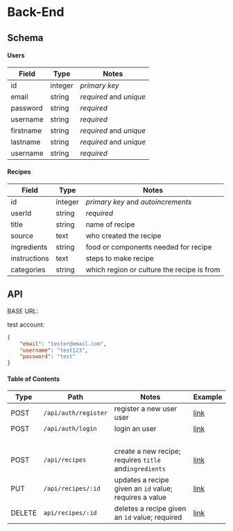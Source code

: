 # Back-End

## Schema

#### Users

| Field     | Type    | Notes                   |
| --------- | ------- | ----------------------- |
| id        | integer | _primary key_           |
| email     | string  | _required_ and _unique_ |
| password  | string  | _required_              |
| username  | string  | _required_              |
| firstname | string  | _required_ and _unique_ |
| lastname  | string  | _required_ and _unique_ |
| username  | string  | _required_              |

#### Recipes

| Field        | Type    | Notes                                      |
| ------------ | ------- | ------------------------------------------ |
| id           | integer | _primary key_ and _autoincrements_         |
| userId       | string  | _required_                                 |
| title        | string  | name of recipe                             |
| source       | text    | who created the recipe                     |
| ingredients  | string  | food or components needed for recipe       |
| instructions | text    | steps to make recipe                       |
| categories   | string  | which region or culture the recipe is from |

## API

BASE URL:

test account:

```json
{
	"email": "tester@email.com",
	"username": "test123",
	"password": "test"
}
```

#### Table of Contents

| Type   | Path                 | Notes                                                  | Example                       |
| ------ | -------------------- | ------------------------------------------------------ | ----------------------------- |
| POST   | `/api/auth/register` | register a new user user                               | [link](#post-apiauthregister) |
| POST   | `/api/auth/login`    | login an user                                          | [link](#post-apiauthlogin)    |
| &nbsp; |                      |                                                        |                               |
| POST   | `/api/recipes`       | create a new recipe; requires `title` and`ingredients` | [link](#post-apirecipes)      |
| PUT    | `/api/recipes/:id`   | updates a recipe given an `id` value; requires a value | [link](#put-apirecipe)		 |
| DELETE | `api/recipes/:id`    | deletes a recipe given an `id` value; required         | [link](#delete-apirecipe)     |
